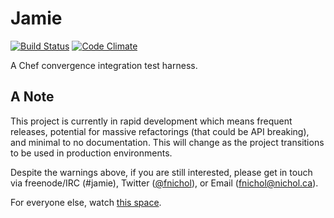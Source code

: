 # Jamie

[![Build Status](https://secure.travis-ci.org/jamie-ci/jamie.png)](https://travis-ci.org/jamie-ci/jamie)
[![Code Climate](https://codeclimate.com/badge.png)](https://codeclimate.com/github/jamie-ci/jamie)

A Chef convergence integration test harness.

## A Note

This project is currently in rapid development which means frequent releases,
potential for massive refactorings (that could be API breaking), and minimal
to no documentation. This will change as the project transitions to be used in
production environments.

Despite the warnings above, if you are still interested, please get in touch
via freenode/IRC (#jamie),
Twitter ([@fnichol](https://twitter.com/fnichol)),
or Email ([fnichol@nichol.ca](mailto:fnichol@nichol.ca)).

For everyone else, watch [this space](https://github.com/jamie-ci/jamie).
